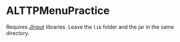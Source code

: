 # ALTTPMenuPractice

Requires [JInput](https://github.com/jinput/jinput) libraries. Leave the `lib` folder and the jar in the same directory.